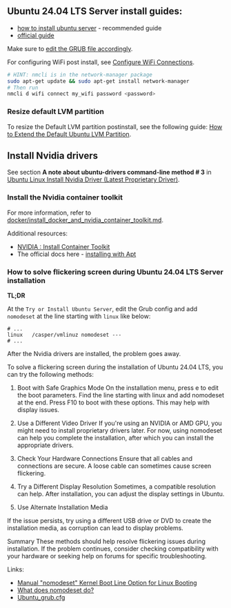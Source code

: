 ## Ubuntu 24.04 LTS Server install guides:
* [how to install ubuntu server](https://www.linuxtechi.com/how-to-install-ubuntu-server/#8_Disk_Partitioning) - recommended guide
* [official guide](https://ubuntu.com/tutorials/install-ubuntu-server#11-confirm-changes)

Make sure to [edit the GRUB file accordingly](https://github.com/gterziysky/pyskai/blob/master/ubuntu/ASUS_Pro_WS_WRX80E_SAGE_SE_WIFI.md).

For configuring WiFi post install, see [Configure WiFi Connections](https://ubuntu.com/core/docs/networkmanager/configure-wifi-connections).

```bash
# HINT: nmcli is in the network-manager package
sudo apt-get update && sudo apt-get install network-manager
# Then run
nmcli d wifi connect my_wifi password <password>
```

### Resize default LVM partition
To resize the Default LVM partition postinstall, see the following guide: [How to Extend the Default Ubuntu LVM Partition](https://packetpushers.net/blog/ubuntu-extend-your-default-lvm-space/).


## Install Nvidia drivers

See section **A note about ubuntu-drivers command-line method # 3** in [Ubuntu Linux Install Nvidia Driver (Latest Proprietary Driver)](https://www.cyberciti.biz/faq/ubuntu-linux-install-nvidia-driver-latest-proprietary-driver/).

### Install the Nvidia container toolkit

For more information, refer to [docker/install_docker_and_nvidia_container_toolkit.md](https://github.com/gterziysky/pyskai/blob/master/docker/install_docker_and_nvidia_container_toolkit.md).

Additional resources:
* [NVIDIA : Install Container Toolkit](https://www.server-world.info/en/note?os=Ubuntu_24.04&p=nvidia&f=3)
* The official docs here - [installing with Apt](https://docs.nvidia.com/datacenter/cloud-native/container-toolkit/latest/install-guide.html#installing-with-apt)

### How to solve flickering screen during Ubuntu 24.04 LTS Server installation

**TL;DR**

At the `Try or Install Ubuntu Server`, edit the Grub config and add `nomodeset` at the line starting with `linux` like below:

```shell
# ...
linux   /casper/vmlinuz nomodeset ---
# ...
```

After the Nvidia drivers are installed, the problem goes away.

To solve a flickering screen during the installation of Ubuntu 24.04 LTS, you can try the following methods:

1. Boot with Safe Graphics Mode
On the installation menu, press e to edit the boot parameters.
Find the line starting with linux and add nomodeset at the end.
Press F10 to boot with these options. This may help with display issues.

2. Use a Different Video Driver
If you're using an NVIDIA or AMD GPU, you might need to install proprietary drivers later. For now, using nomodeset can help you complete the installation, after which you can install the appropriate drivers.

3. Check Your Hardware Connections
Ensure that all cables and connections are secure. A loose cable can sometimes cause screen flickering.

4. Try a Different Display Resolution
Sometimes, a compatible resolution can help. After installation, you can adjust the display settings in Ubuntu.

5. Use Alternate Installation Media

If the issue persists, try using a different USB drive or DVD to create the installation media, as corruption can lead to display problems.

Summary
These methods should help resolve flickering issues during installation. If the problem continues, consider checking compatibility with your hardware or seeking help on forums for specific troubleshooting.

Links:
* [Manual "nomodeset" Kernel Boot Line Option for Linux Booting](https://www.dell.com/support/kbdoc/en-us/000123893/manual-nomodeset-kernel-boot-line-option-for-linux-booting)
* [What does nomodeset do?](https://www.reddit.com/r/Ubuntu/comments/1i7kps/what_does_nomodeset_do/)
* [Ubuntu_grub.cfg](https://github.com/rutgerblom/ubuntu-autoinstall/blob/2690adf4268818806d2638782bc661e1e9d8e0b1/Ubuntu_grub.cfg#L15)